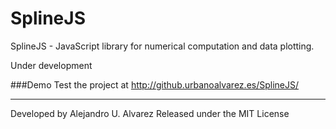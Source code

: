 SplineJS
========

SplineJS - JavaScript library for numerical computation and data plotting.

Under development

###Demo
Test the project at http://github.urbanoalvarez.es/SplineJS/

------
Developed by Alejandro U. Alvarez
Released under the MIT License
